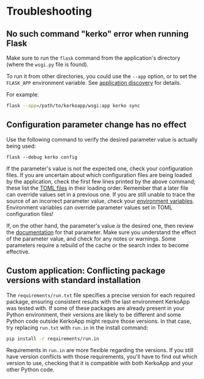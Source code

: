 # Troubleshooting

## No such command "kerko" error when running Flask

Make sure to run the `flask` command from the application's directory (where the
`wsgi.py` file is found).

To run it from other directories, you could use the `--app` option, or to set
the `FLASK_APP` environment variable. See [application
discovery](https://flask.palletsprojects.com/en/2.3.x/cli/#application-discovery)
for details.

For example:

```bash
flask --app=/path/to/kerkoapp/wsgi:app kerko sync
```


## Configuration parameter change has no effect

Use the following command to verify the desired parameter value is actually
being used:

```
flask --debug kerko config
```

If the parameter's value is not the expected one, check your configuration
files. If you are uncertain about which configuration files are being loaded by
the application, check the first few lines printed by the above command; these
list the [TOML files] in their loading order. Remember that a later file can
override values set in a previous one. If you are still unable to trace the
source of an incorrect parameter value, check your [environment variables].
Environment variables can override parameter values set in TOML configuration
files!

If, on the other hand, the parameter's value *is* the desired one, then review
the [documentation](config-params.md) for that parameter. Make sure you
understand the effect of the parameter value, and check for any notes or
warnings. Some parameters require a rebuild of the cache or the search index to
become effective.


## Custom application: Conflicting package versions with standard installation

The `requirements/run.txt` file specifies a precise version for each required
package, ensuring consistent results with the last environment KerkoApp was
tested with. If some of these packages are already present in your Python
environment, their versions are likely to be different and some Python code
outside KerkoApp might require those versions. In that case, try replacing
`run.txt` with `run.in` in the install command:

```bash
pip install -r requirements/run.in
```

Requirements in `run.in` are more flexible regarding the versions. If you still
have version conflicts with those requirements, you'll have to find out which
version to use, checking that it is compatible with both KerkoApp and your other
Python code.


[environment variables]: config-basics.md#environment-variables
[TOML files]: config-basics.md#toml-files
